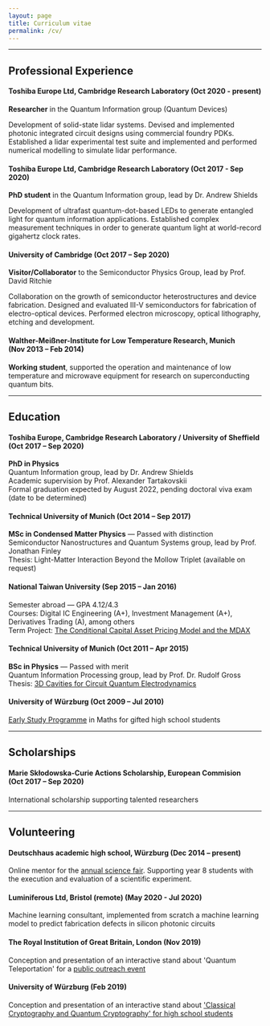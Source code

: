```yaml
---
layout: page
title: Curriculum vitae
permalink: /cv/
---
```

---  
## Professional Experience

#### Toshiba Europe Ltd, Cambridge Research Laboratory (Oct 2020 - present)
**Researcher** in the Quantum Information group (Quantum Devices)

Development of solid-state lidar systems. Devised and implemented photonic integrated circuit designs using commercial foundry PDKs. Established a lidar experimental test suite and implemented and performed numerical modelling to simulate lidar performance.

#### Toshiba Europe Ltd, Cambridge Research Laboratory (Oct 2017 - Sep 2020)
**PhD student** in the Quantum Information group, lead by Dr. Andrew Shields  

Development of ultrafast quantum-dot-based LEDs to generate entangled light for quantum information applications.
Established complex measurement techniques in order to generate quantum light at world-record gigahertz clock rates.

#### University of Cambridge (Oct 2017 – Sep 2020)
**Visitor/Collaborator** to the Semiconductor Physics Group, lead by Prof. David Ritchie

Collaboration on the growth of semiconductor heterostructures and device fabrication.
Designed and evaluated III-V semiconductors for fabrication of electro-optical devices.
Performed electron microscopy, optical lithography, etching and development.

#### Walther-Meißner-Institute for Low Temperature Research, Munich <br/>(Nov 2013 – Feb 2014)
**Working student**, supported the operation and maintenance of low temperature and microwave equipment for research on superconducting quantum bits.

---
## Education
#### Toshiba Europe, Cambridge Research Laboratory / University of Sheffield <br/>(Oct 2017 – Sep 2020)
**PhD in Physics**  
Quantum Information group, lead by Dr. Andrew Shields  
Academic supervision by Prof. Alexander Tartakovskii  
Formal graduation expected by August 2022, pending doctoral viva exam (date to be determined)


#### Technical University of Munich (Oct 2014 – Sep 2017)
**MSc in Condensed Matter Physics** — Passed with distinction  
Semiconductor Nanostructures and Quantum Systems group, lead by Prof. Jonathan Finley  
Thesis: Light-Matter Interaction Beyond the Mollow Triplet (available on request)

#### National Taiwan University (Sep 2015 – Jan 2016)
Semester abroad — GPA 4.12/4.3  
Courses: Digital IC Engineering (A+), Investment Management (A+), Derivatives Trading (A), among others  
Term Project: [The Conditional Capital Asset Pricing Model and the MDAX](https://www.jramueller.com/files/JonathanMueller_Conditional_CAPM.pdf)

#### Technical University of Munich (Oct 2011 – Apr 2015)
**BSc in Physics** — Passed with merit  
Quantum  Information Processing group, lead by Prof. Dr. Rudolf	Gross  
Thesis: [3D Cavities for Circuit Quantum Electrodynamics](https://www.wmi.badw.de/fileadmin/WMI/Publications/Mueller%2CJonathan%20Bachelor%20Thesis%202014.pdf)

#### University of Würzburg (Oct 2009 – Jul 2010)
[Early Study Programme](https://ifm.mathematik.uni-wuerzburg.de/fruehstudium/) in Maths for gifted high school students

---
## Scholarships
#### Marie Skłodowska-Curie Actions Scholarship, European Commision <br/>(Oct 2017 – Sep 2020)
International scholarship supporting talented researchers

---
## Volunteering
#### Deutschhaus academic high school, Würzburg (Dec 2014 – present)
Online mentor for the [annual science fair](https://www.deutschhaus.de/fachbereiche/naturwissenschaften/chemie/virtual-science-fair/). Supporting year 8 students with the execution and evaluation of a scientific experiment.

#### Luminiferous Ltd, Bristol (remote) (May 2020 - Jul 2020)
Machine learning consultant, implemented from scratch a machine learning model to predict fabrication defects in silicon photonic circuits

#### The Royal Institution of Great Britain, London (Nov 2019)
Conception and presentation of an interactive stand about 'Quantum Teleportation' for a [public outreach event](https://www.rigb.org/whats-on/events-2019/november/public-quantum-in-the-city)

#### University of Würzburg (Feb 2019)
Conception and presentation of an interactive stand about ['Classical Cryptography and Quantum Cryptography' for high school students](https://4photonblog.wordpress.com/2019/03/19/the-next-generation-organizing-an-outreach-event/)
